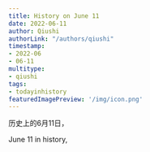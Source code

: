 ```yaml
---
title: History on June 11
date: 2022-06-11
author: Qiushi 
authorLink: "/authors/qiushi"
timestamp: 
- 2022-06
- 06-11
multitype: 
- qiushi
tags: 
- todayinhistory
featuredImagePreview: '/img/icon.png'
---
```









历史上的6月11日，

June 11 in history, 

<!--more-->

